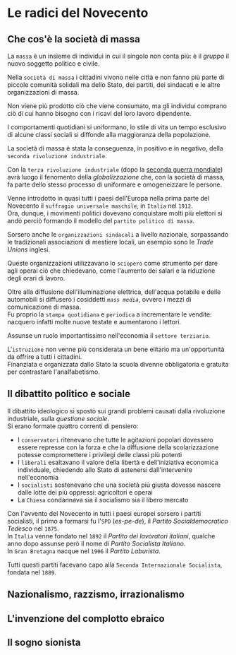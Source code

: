 # Le radici del Novecento

## Che cos'è la società di massa

La `massa` è un insieme di individui in cui il singolo non conta più: è il *gruppo* il nuovo soggetto politico e civile.

Nella `società di massa` i cittadini vivono nelle città e non fanno più parte di piccole comunità solidali ma dello Stato, dei partiti, dei sindacati e le altre organizzazioni di massa.

Non viene più prodotto ciò che viene consumato, ma gli individui comprano ciò di cui hanno bisogno con i ricavi del loro lavoro dipendente.

I comportamenti quotidiani si uniformano, lo stile di vita un tempo esclusivo di alcune classi sociali si diffonde alla maggioranza della popolazione.

La società di massa è stata la conseguenza, in positivo e in negativo, della `seconda rivoluzione industriale`.

Con la `terza rivoluzione industriale` (dopo la [seconda guerra mondiale][seconda-guerra-mondiale]) avrà luogo il fenomento della *globalizzazione* che, con la società di massa, fa parte dello stesso processo di uniformare e omogeneizzare le persone.

Venne introdotto in quasi tutti i paesi dell'Europa nella prima parte del Novecento il `suffragio universale maschile`, in `Italia` nel `1912`.\
Ora, dunque, i movimenti politici dovevano conquistare molti più elettori si andò perciò formando il modello del `partito politico di massa`.

Sorsero anche le `organizzazioni sindacali` a livello nazionale, sorpassando le tradizionali associazioni di mestiere locali, un esempio sono le *Trade Unions* inglesi.

Queste organizzazioni utilizzavano lo `sciopero` come strumento per dare agli operai ciò che chiedevano, come l'aumento dei salari e la riduzione degli orari di lavoro.

Oltre alla diffusione dell'illuminazione elettrica, dell'acqua potabile e delle automobili si diffusero i cosiddetti *`mass media`*, ovvero i mezzi di comunicazione di massa.\
Fu proprio la `stampa quotidiana` e `periodica` a incrementare le vendite: nacquero infatti molte nuove testate e aumentarono i lettori.

Assunse un ruolo importantissimo nell'economia il `settore terziario`.

L'`istruzione` non venne più considerata un bene elitario ma un'opportunità da offrire a tutti i cittadini.\
Finanziata e organizzata dallo Stato la scuola divenne obbligatoria e gratuita per contrastare l'analfabetismo.

## Il dibattito politico e sociale

Il dibattito ideologico si spostò sui grandi problemi causati dalla rivoluzione industriale, sulla *questione sociale*.\
Si erano formate quattro correnti di pensiero:
- I `conservatori` ritenevano che tutte le agitazioni popolari dovessero essere represse con la forza e che la diffusione della scolarizzazione potesse compromettere i privilegi delle classi più potenti
- I `liberali` esaltavano il valore della libertà e dell'iniziativa economica individuale, chiedendo allo Stato di astenersi dall'intervenire nell'economia
- I `socialisti` sostenevano che una società più giusta dovesse nascere dalle lotte dei più oppressi: agricoltori e operai
- La `Chiesa` condannava sia il socialismo sia il libero mercato

Con l'avvento del Novecento in tutti i paesi europei sorsero i partiti socialisti, il primo a formarsi fu l'`SPD` (*es-pe-de*), il *Partito Socialdemocratico Tedesco* nel `1875`.\
In `Italia` venne fondato nel `1892` il *Partito dei lavoratori italiani*, qualche anno dopo assunse però il nome di *Partito Socialista Italiano*.\
In `Gran Bretagna` nacque nel `1906` il *Partito Laburista*.

Tutti questi partiti facevano capo alla `Seconda Internazionale Socialista`, fondata nel `1889`.

## Nazionalismo, razzismo, irrazionalismo

## L'invenzione del complotto ebraico

## Il sogno sionista

[seconda-guerra-mondiale]: La-seconda-guerra-mondiale.md
